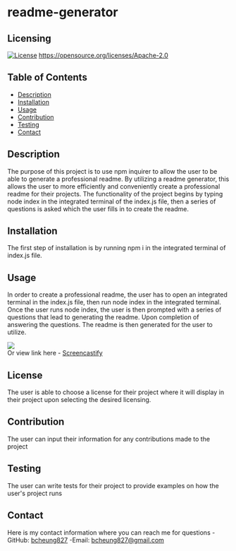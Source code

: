 # readme-generator

  ## Licensing
  [![License](https://img.shields.io/badge/License-Apache_2.0-blue.svg)](https://opensource.org/licenses/Apache-2.0)
  https://opensource.org/licenses/Apache-2.0

  ## Table of Contents
  - [Description](#description)
  - [Installation](#installation)
  - [Usage](#usage)
  - [Contribution](#contribution)
  - [Testing](#testing)
  - [Contact](#contact)

  ## Description
  The purpose of this project is to use npm inquirer to allow the user to be able to generate a professional readme. By utilizing a readme generator, this allows the user to more efficiently and conveniently create a professional readme for their projects. The functionality of the project begins by typing node index in the integrated terminal of the index.js file, then a series of questions is asked which the user fills in to create the readme.

  ## Installation
  The first step of installation is by running npm i in the integrated terminal of index.js file.

  ## Usage
  In order to create a professional readme, the user has to open an integrated terminal in the index.js file, then run node index in the integrated terminal. Once the user runs node index, the user is then prompted with a series of questions that lead to generating the readme. Upon completion of answering the questions. The readme is then generated for the user to utilize.

  <img src="utils\readme-generator.gif"><br>
  Or view link here - [Screencastify](https://drive.google.com/file/d/1waQbHz7GKAucIxdk9_ygCH-6JjcMObTL/preview)

  ## License
  The user is able to choose a license for their project where it will display in their project upon selecting the desired licensing.

  ## Contribution
  The user can input their information for any contributions made to the project

  ## Testing
  The user can write tests for their project to provide examples on how the user's project runs

  ## Contact
  Here is my contact information where you can reach me for questions 
  -GitHub: [bcheung827](https://github.com/bcheung827)
  -Email: bcheung827@gmail.com
